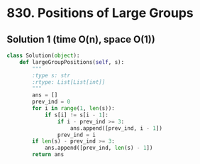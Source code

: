 # 830. Positions of Large Groups

## Solution 1 (time O(n), space O(1))

```python
class Solution(object):
    def largeGroupPositions(self, s):
        """
        :type s: str
        :rtype: List[List[int]]
        """
        ans = []
        prev_ind = 0
        for i in range(1, len(s)):
            if s[i] != s[i - 1]:
                if i - prev_ind >= 3:
                    ans.append([prev_ind, i - 1])
                prev_ind = i
        if len(s) - prev_ind >= 3:
            ans.append([prev_ind, len(s) - 1])
        return ans

```
